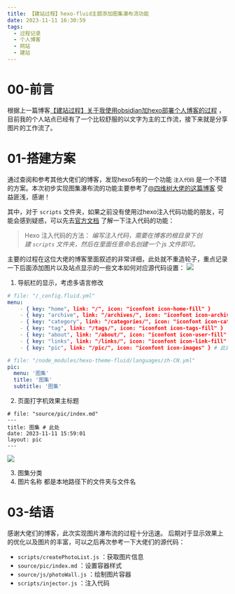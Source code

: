 ```yaml
---
title: 【建站过程】hexo-fluid主题添加图集瀑布流功能
date: 2023-11-11 16:30:59
tags:
  - 过程记录
  - 个人博客
  - 网站
  - 建站
---
```

# 00-前言

根据上一篇博客[【建站过程】关于我使用obsidian加hexo部署个人博客的过程](https://sagi-rastar.github.io/2023/11/10/%E3%80%90%E5%BB%BA%E7%AB%99%E8%BF%87%E7%A8%8B%E3%80%91%E5%85%B3%E4%BA%8E%E6%88%91%E4%BD%BF%E7%94%A8obsidian%E5%8A%A0hexo%E9%83%A8%E7%BD%B2%E4%B8%AA%E4%BA%BA%E5%8D%9A%E5%AE%A2%E7%9A%84%E8%BF%87%E7%A8%8B/) ，目前我的个人站点已经有了一个比较舒服的以文字为主的工作流，接下来就是分享图片的工作流了。

# 01-搭建方案

通过查阅和参考其他大佬们的博客，发现hexo5有的一个功能 `注入代码` 是一个不错的方案。本次初步实现图集瀑布流的功能主要参考了[@四维树大佬的这篇博客](https://4dtree.github.io/2022/06/21/Hexo-Fluid%E4%B8%BB%E9%A2%98%E6%B7%BB%E5%8A%A0%E7%9B%B8%E5%86%8C%E5%8A%9F%E8%83%BD/) 受益匪浅，感谢！

其中，对于 `scripts` 文件夹，如果之前没有使用过hexo注入代码功能的朋友，可能会感到疑惑，可以先去[官方文档](https://hexo.fluid-dev.com/docs/advance/#hexo-%E6%B3%A8%E5%85%A5%E4%BB%A3%E7%A0%81) 了解一下注入代码的功能：
>Hexo 注入代码的方法：
>*编写注入代码，需要在博客的根目录下创建 `scripts` 文件夹，然后在里面任意命名创建一个 js 文件即可。*

主要的过程在这位大佬的博客里面叙述的非常详细，此处就不重造轮子，重点记录一下后面添加图片以及站点显示的一些文本如何对应源代码设置：
![](image-20231111164045874.png)
1. 导航栏的显示，考虑多语言修改
```yml
# file: "/_config.fluid.yml"
menu:
    - { key: "home", link: "/", icon: "iconfont icon-home-fill" }
    - { key: "archive", link: "/archives/", icon: "iconfont icon-archive-fill" }
    - { key: "category", link: "/categories/", icon: "iconfont icon-category-fill" }
    - { key: "tag", link: "/tags/", icon: "iconfont icon-tags-fill" }
    - { key: "about", link: "/about/", icon: "iconfont icon-user-fill" }
    - { key: "links", link: "/links/", icon: "iconfont icon-link-fill" }
    - { key: "pic", link: "/pic/", icon: "iconfont icon-images" } # 此处
```
```yml
# file: "/node_modules/hexo-theme-fluid/languages/zh-CN.yml"
pic:
  menu: '图集'
  title: '图集'
  subtitle: '图集'
```
2. 页面打字机效果主标题
```
# file: "source/pic/index.md"
---
title: 图集 # 此处
date: 2023-11-11 15:59:01
layout: pic
---
```
![](image-20231111165046333.png)

3. 图集分类
4. 图片名称
都是本地路径下的文件夹与文件名
# 03-结语

感谢大佬们的博客，此次实现图片瀑布流的过程十分迅速。
后期对于显示效果上的优化以及图片的丰富，可以之后再次参考一下大佬们的源代码：
-  `scripts/createPhotoList.js` ：获取图片信息
-  `source/pic/index.md` ：设置容器样式
-  `source/js/photoWall.js` ：绘制图片容器
-  `scripts/injector.js` ：注入代码